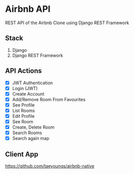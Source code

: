 # Airbnb API

REST API of the Airbnb Clone using Django REST Framework

## Stack

1. Django
2. Django REST Framework

## API Actions

- [x] JWT Authentication
- [x] Login (JWT)
- [x] Create Account
- [x] Add/Remove Room From Favourites
- [x] See Profile
- [x] List Rooms
- [x] Edit Profile
- [x] See Room
- [x] Create, Delete Room
- [x] Search Rooms
- [x] Search again map

## Client App

https://github.com/taeyoungs/airbnb-native
